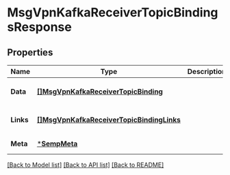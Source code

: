 # MsgVpnKafkaReceiverTopicBindingsResponse

## Properties
Name | Type | Description | Notes
------------ | ------------- | ------------- | -------------
**Data** | [**[]MsgVpnKafkaReceiverTopicBinding**](MsgVpnKafkaReceiverTopicBinding.md) |  | [optional] [default to null]
**Links** | [**[]MsgVpnKafkaReceiverTopicBindingLinks**](MsgVpnKafkaReceiverTopicBindingLinks.md) |  | [optional] [default to null]
**Meta** | [***SempMeta**](SempMeta.md) |  | [default to null]

[[Back to Model list]](../README.md#documentation-for-models) [[Back to API list]](../README.md#documentation-for-api-endpoints) [[Back to README]](../README.md)

